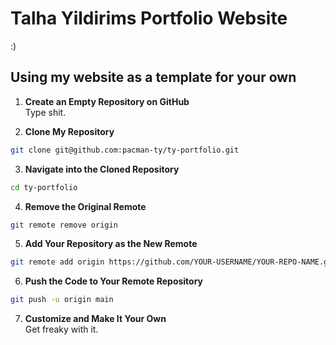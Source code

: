 # Talha Yildirims Portfolio Website
\:\)

## Using my website as a template for your own 

1. **Create an Empty Repository on GitHub** \
Type shit.

2. **Clone My Repository**  
```bash 
git clone git@github.com:pacman-ty/ty-portfolio.git
```

3. **Navigate into the Cloned Repository**
```bash 
cd ty-portfolio
```

4. **Remove the Original Remote**
```bash
git remote remove origin
```

5. **Add Your Repository as the New Remote**
```bash
git remote add origin https://github.com/YOUR-USERNAME/YOUR-REPO-NAME.git
```

6. **Push the Code to Your Remote Repository**
```bash
git push -u origin main
```

7. **Customize and Make It Your Own** \
Get freaky with it.

